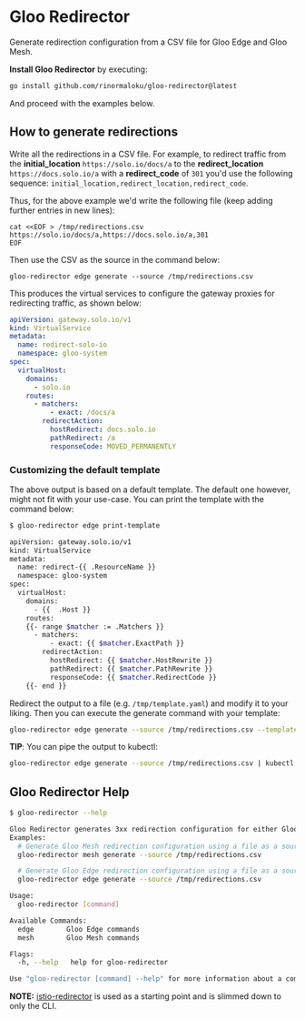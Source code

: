 # Gloo Redirector

Generate redirection configuration from a CSV file for Gloo Edge and Gloo Mesh.

**Install Gloo Redirector** by executing:
```bash
go install github.com/rinormaloku/gloo-redirector@latest
```

And proceed with the examples below.

## How to generate redirections

Write all the redirections in a CSV file. For example, to redirect traffic from the **initial_location** `https://solo.io/docs/a` to the **redirect_location** `https://docs.solo.io/a` with a **redirect_code** of `301` you'd use the following sequence: `initial_location,redirect_location,redirect_code`. 

Thus, for the above example we'd write the following file (keep adding further entries in new lines):
```
cat <<EOF > /tmp/redirections.csv
https://solo.io/docs/a,https://docs.solo.io/a,301
EOF
```

Then use the CSV as the source in the command below:
```
gloo-redirector edge generate --source /tmp/redirections.csv
```

This produces the virtual services to configure the gateway proxies for redirecting traffic, as shown below:

```yaml
apiVersion: gateway.solo.io/v1
kind: VirtualService
metadata:
  name: redirect-solo-io
  namespace: gloo-system
spec:
  virtualHost:
    domains:
      - solo.io
    routes:
      - matchers:
          - exact: /docs/a
        redirectAction:
          hostRedirect: docs.solo.io
          pathRedirect: /a
          responseCode: MOVED_PERMANENTLY
```

### Customizing the default template

The above output is based on a default template. The default one however, might not fit with your use-case.
You can print the template with the command below:
```bash
$ gloo-redirector edge print-template 

apiVersion: gateway.solo.io/v1
kind: VirtualService
metadata:
  name: redirect-{{ .ResourceName }}
  namespace: gloo-system
spec:
  virtualHost:
    domains:
      - {{  .Host }}
    routes:
    {{- range $matcher := .Matchers }}
      - matchers:
          - exact: {{ $matcher.ExactPath }}
        redirectAction:
          hostRedirect: {{ $matcher.HostRewrite }}
          pathRedirect: {{ $matcher.PathRewrite }}
          responseCode: {{ $matcher.RedirectCode }}
    {{- end }}
```

Redirect the output to a file (e.g. `/tmp/template.yaml`) and modify it to your liking.
Then you can execute the generate command with your template:

```bash
gloo-redirector edge generate --source /tmp/redirections.csv --template /tmp/template.yaml
```

**TIP**: You can pipe the output to kubectl:
```bash
gloo-redirector edge generate --source /tmp/redirections.csv | kubectl apply -f - 
```

## Gloo Redirector Help
```bash
$ gloo-redirector --help

Gloo Redirector generates 3xx redirection configuration for either Gloo Edge and Gloo Mesh.
Examples:
  # Generate Gloo Mesh redirection configuration using a file as a source with the default template
  gloo-redirector mesh generate --source /tmp/redirections.csv

  # Generate Gloo Edge redirection configuration using a file as a source with the default template
  gloo-redirector edge generate --source /tmp/redirections.csv

Usage:
  gloo-redirector [command]

Available Commands:
  edge        Gloo Edge commands
  mesh        Gloo Mesh commands

Flags:
  -h, --help   help for gloo-redirector

Use "gloo-redirector [command] --help" for more information about a command.
```

**NOTE:** [istio-redirector](https://github.com/blablacar/istio-redirector) is used as a starting point and is slimmed down to only the CLI.
